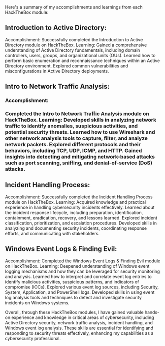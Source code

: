 Here's a summary of my accomplishments and learnings from each HackTheBox module:

<h2> Introduction to Active Directory: </h2>

Accomplishment: Successfully completed the Introduction to Active Directory module on HackTheBox.
Learning: Gained a comprehensive understanding of Active Directory fundamentals, including domain controllers, users, groups, and organizational units (OUs). Learned how to perform basic enumeration and reconnaissance techniques within an Active Directory environment. Explored common vulnerabilities and misconfigurations in Active Directory deployments.

<h2> Intro to Network Traffic Analysis: </h2>

<h3>Accomplishment:<h3> Completed the Intro to Network Traffic Analysis module on HackTheBox.
Learning: Developed skills in analyzing network traffic to identify anomalies, suspicious activities, and potential security threats. Learned how to use Wireshark and other network analysis tools to capture, filter, and analyze network packets. Explored different protocols and their behaviors, including TCP, UDP, ICMP, and HTTP. Gained insights into detecting and mitigating network-based attacks such as port scanning, sniffing, and denial-of-service (DoS) attacks.

<h2> Incident Handling Process: </h2>

Accomplishment: Successfully completed the Incident Handling Process module on HackTheBox. 
Learning: Acquired knowledge and practical experience in handling cybersecurity incidents effectively. Learned about the incident response lifecycle, including preparation, identification, containment, eradication, recovery, and lessons learned. Explored incident classification, prioritization, and escalation procedures. Developed skills in analyzing and documenting security incidents, coordinating response efforts, and communicating with stakeholders.

<h2> Windows Event Logs & Finding Evil: </h2>

Accomplishment: Completed the Windows Event Logs & Finding Evil module on HackTheBox. 
Learning: Deepened understanding of Windows event logging mechanisms and how they can be leveraged for security monitoring and analysis. Learned how to interpret and correlate event log entries to identify malicious activities, suspicious patterns, and indicators of compromise (IOCs). Explored various event log sources, including Security, System, Application, and PowerShell logs. Developed skills in using event log analysis tools and techniques to detect and investigate security incidents on Windows systems.

Overall, through these HackTheBox modules, I have gained valuable hands-on experience and knowledge in critical areas of cybersecurity, including Active Directory security, network traffic analysis, incident handling, and Windows event log analysis. These skills are essential for identifying and responding to security threats effectively, enhancing my capabilities as a cybersecurity professional.
